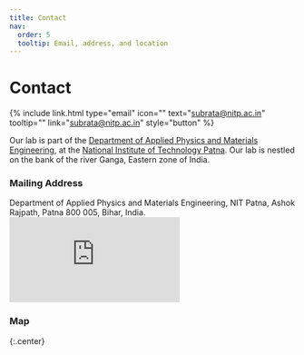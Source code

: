 ```yaml
---
title: Contact
nav:
  order: 5
  tooltip: Email, address, and location
---
```


# <i class="fas fa-envelope"></i>Contact

{%
  include link.html
  type="email"
  icon=""
  text="subrata@nitp.ac.in"
  tooltip=""
  link="subrata@nitp.ac.in"
  style="button"
%}

Our lab is part of the [Department of Applied Physics and Materials Engineering](https://www.nitp.ac.in/Department/Phy), at the [National Institute of Technology Patna](https://www.nitp.ac.in/). Our lab is nestled on the bank of the river Ganga, Eastern zone of India. 

### <i class="fas fa-mail-bulk"></i>Mailing Address

Department of Applied Physics and Materials Engineering, NIT Patna, Ashok Rajpath, Patna 800 005, Bihar, India. <iframe src="https://www.google.com/maps/embed?pb=!1m18!1m12!1m3!1d36263.57052408194!2d85.1464873227465!3d25.611499850133804!2m3!1f0!2f0!3f0!3m2!1i1024!2i768!4f13.1!3m3!1m2!1s0x39ed58dce6732867%3A0x4059f39a1ac82f06!2sNational%20Institute%20of%20Technology%2C%20Patna!5e0!3m2!1sen!2sin!4v1749810420644!5m2!1sen!2sin" width="300" height="150" style="border:0;" allowfullscreen="" loading="lazy" referrerpolicy="no-referrer-when-downgrade"></iframe>


### <i class="fas fa-mail-bulk"></i>Map
{:.center}
